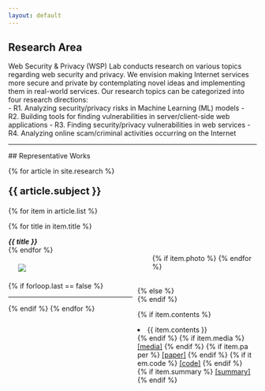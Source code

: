 ```yaml
---
layout: default
---
```

<style>
.left-box {
  float: left;
  width: 50%;
  padding: 20px;
}

.right-box {
  float: right;
  width: 50%;
  padding: 10px;
  word-break:break-all;
  box-sizing:border-box;
}

</style>


## Research Area
<div>
Web Security & Privacy (WSP) Lab  conducts research on various topics regarding web
security and privacy. We envision making Internet services more secure and private
by contemplating novel ideas and implementing them in real-world services.
Our research topics can be categorized into four research directions:
</div>
- R1. Analyzing security/privacy risks in Machine Learning (ML) models
- R2. Building tools for finding vulnerabilities in server/client-side web applications
- R3. Finding security/privacy vulnerabilities in web services
- R4. Analyzing online scam/criminal activities  occurring on the Internet
<hr>
## Representative Works

  {% for article in site.research %}
  <p style="font-size:20px"><strong>
    {{ article.subject }}
  </strong></p>

  {% for item in article.list %}

  {% for title in item.title %}
  <div>
  <strong>
    <i>{{ title }}</i>
  </strong>
  </div>
  {% endfor %}
  <div>
  {% if item.photo %}
  <div class='left-box'>
    <img src = "{{item.photo}}">
  </div>

  <div class='right-box'>
  {% else %}
  <div>
  {% endif %}

  {% if item.contents %}
  <li>{{ item.contents }}</li>
  {% endif %}
  {% if item.media %}
  <a href="{{ item.media }}">[media]</a>
  {% endif %}
  {% if item.paper %}
  <a href="{{ item.paper }}">[paper]</a>
  {% endif %}
  {% if item.code %}
  <a href="{{ item.code }}">[code]</a>
  {% endif %}
  {% if item.summary %}
  <a href="{{ item.summary }}">[summary]</a>
  {% endif %}
  <br><br><br>
  </div></div>
  {% endfor %}


  {% if forloop.last == false %} <hr> {% endif %}
{% endfor %}
<!--
<div class="posts">
  {% for post in site.posts %}
    <article class="post">
-->
<!--
      <h3><a href="{{ site.baseurl }}{{ post.url }}">{{ post.title }}</a></h3>
      <div class="entry">
        {{ post.excerpt }}
      </div>
-->
<!--
      <a href="{{ site.baseurl }}{{ post.url }}" class="read-more">Read More</a>
      -->
<!--
    </article>
  {% endfor %}
</div>
-->

